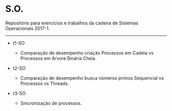 # S.O.

Repositório para exercícios e trabalhos da cadeira de Sistemas Operacionais 2017-1.

------------------------------------------------------------------------------

- t1-SO
	+ Comparação de desempenho criação Processos em Cadeia vs Processos em Árvore Binária Cheia.
    
- t2-SO
	+ Comparação de desempenho busca números primos Sequencial vs Processos vs Threads.

- t3-SO
	+ Sincronização de processos.
